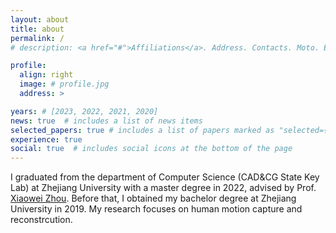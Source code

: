 ```yaml
---
layout: about
title: about
permalink: /
# description: <a href="#">Affiliations</a>. Address. Contacts. Moto. Etc.

profile:
  align: right
  image: # profile.jpg
  address: >

years: # [2023, 2022, 2021, 2020]
news: true  # includes a list of news items
selected_papers: true # includes a list of papers marked as "selected={true}"
experience: true
social: true  # includes social icons at the bottom of the page
---
```


I graduated from the department of Computer Science (CAD&CG State Key Lab) at Zhejiang University with a master degree in 2022, advised by Prof. <a href="https://xzhou.me/">Xiaowei Zhou</a>. Before that, I obtained my bachelor degree at Zhejiang University in 2019. My research focuses on human motion capture and reconstrcution.


